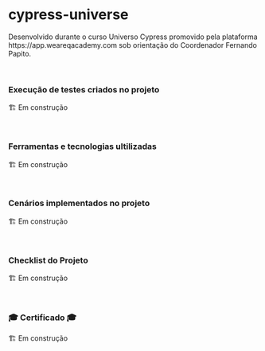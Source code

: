<h1>cypress-universe</h1>
<p>Desenvolvido durante o curso Universo Cypress promovido pela plataforma https://app.weareqacademy.com sob orientação do Coordenador Fernando Papito.</p>

<br><h3>Execução de testes criados no projeto</h3>
🏗️ Em construção

<br><h3>Ferramentas e tecnologias ultilizadas</h3>
🏗️ Em construção

<br><h3>Cenários implementados no projeto</h3>
🏗️ Em construção

<br><h3>Checklist do Projeto</h3>
🏗️ Em construção

<br><h3>🎓 Certificado 🎓</h3>
🏗️ Em construção

